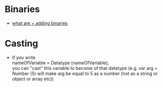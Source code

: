 # Binaries

- [what are + adding binaries](https://github.com/Mariana88/binary-addition/blob/master/README.md)

# Casting

- if you write  
nameOfVariable = Datatype (nameOfVariable);  
you can "cast" this variable to become of that datatype (e.g. var arg = Number (5) will make arg be equal to 5 as a number (not as a string or object or array etc))